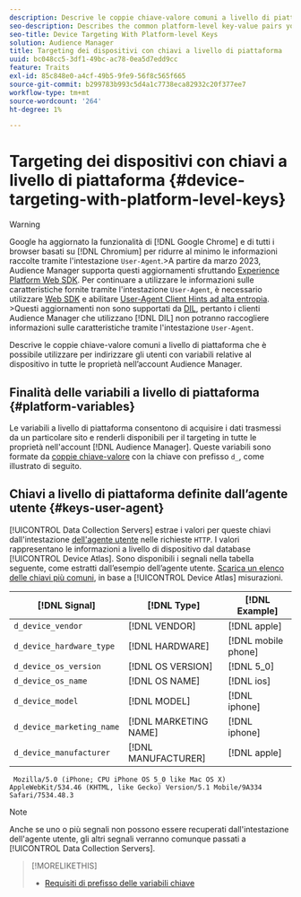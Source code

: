 ```yaml
---
description: Descrive le coppie chiave-valore comuni a livello di piattaforma che è possibile utilizzare per indirizzare gli utenti con variabili relative al dispositivo in tutte le proprietà nell’account Audience Manager.
seo-description: Describes the common platform-level key-value pairs you can use to target users with device-related variables across all properties in your Audience Manager account.
seo-title: Device Targeting With Platform-level Keys
solution: Audience Manager
title: Targeting dei dispositivi con chiavi a livello di piattaforma
uuid: bc048cc5-3df1-49bc-ac78-0ea5d7edd9cc
feature: Traits
exl-id: 85c848e0-a4cf-49b5-9fe9-56f8c565f665
source-git-commit: b299783b993c5d4a1c7738eca82932c20f377ee7
workflow-type: tm+mt
source-wordcount: '264'
ht-degree: 1%

---
```


# Targeting dei dispositivi con chiavi a livello di piattaforma {#device-targeting-with-platform-level-keys}

>[!WARNING]
>
>Google ha aggiornato la funzionalità di [!DNL Google Chrome] e di tutti i browser basati su [!DNL Chromium] per ridurre al minimo le informazioni raccolte tramite l&#39;intestazione `User-Agent`.
>&#x200B;>A partire da marzo 2023, Audience Manager supporta questi aggiornamenti sfruttando [Experience Platform Web SDK](https://experienceleague.adobe.com/docs/experience-platform/edge/home.html?lang=en). Per continuare a utilizzare le informazioni sulle caratteristiche fornite tramite l&#39;intestazione `User-Agent`, è necessario utilizzare [Web SDK](https://experienceleague.adobe.com/docs/experience-platform/edge/home.html?lang=en) e abilitare [User-Agent Client Hints ad alta entropia](https://experienceleague.adobe.com/docs/experience-platform/edge/fundamentals/user-agent-client-hints.html?lang=en).
>&#x200B;>Questi aggiornamenti non sono supportati da [DIL](../../../using/dil/dil-overview.md), pertanto i clienti Audience Manager che utilizzano [!DNL DIL] non potranno raccogliere informazioni sulle caratteristiche tramite l&#39;intestazione `User-Agent`.

Descrive le coppie chiave-valore comuni a livello di piattaforma che è possibile utilizzare per indirizzare gli utenti con variabili relative al dispositivo in tutte le proprietà nell’account Audience Manager.

## Finalità delle variabili a livello di piattaforma {#platform-variables}

<!-- c_tb_device_targeting.xml -->

Le variabili a livello di piattaforma consentono di acquisire i dati trasmessi da un particolare sito e renderli disponibili per il targeting in tutte le proprietà nell&#39;account [!DNL Audience Manager]. Queste variabili sono formate da [coppie chiave-valore](../../reference/key-value-pairs-explained.md) con la chiave con prefisso `d_`, come illustrato di seguito.

## Chiavi a livello di piattaforma definite dall’agente utente {#keys-user-agent}

[!UICONTROL Data Collection Servers] estrae i valori per queste chiavi dall&#39;intestazione [dell&#39;agente utente](https://www.w3.org/Protocols/rfc2616/rfc2616-sec14.html#sec14.43) nelle richieste `HTTP`. I valori rappresentano le informazioni a livello di dispositivo dal database [!UICONTROL Device Atlas]. Sono disponibili i segnali nella tabella seguente, come estratti dall’esempio dell’agente utente. [Scarica un elenco delle chiavi più comuni](assets/device_keys.csv), in base a [!UICONTROL Device Atlas] misurazioni.

| [!DNL Signal] | [!DNL Type] | [!DNL Example] |
|---|---|---|
| `d_device_vendor` | [!DNL VENDOR] | [!DNL apple] |
| `d_device_hardware_type` | [!DNL HARDWARE] | [!DNL mobile phone] |
| `d_device_os_version` | [!DNL OS VERSION] | [!DNL 5_0] |
| `d_device_os_name` | [!DNL OS NAME] | [!DNL ios] |
| `d_device_model` | [!DNL MODEL] | [!DNL iphone] |
| `d_device_marketing_name` | [!DNL MARKETING NAME] | [!DNL iphone] |
| `d_device_manufacturer` | [!DNL MANUFACTURER] | [!DNL apple] |

```
 Mozilla/5.0 (iPhone; CPU iPhone OS 5_0 like Mac OS X) AppleWebKit/534.46 (KHTML, like Gecko) Version/5.1 Mobile/9A334 Safari/7534.48.3
```

>[!NOTE]
>
>Anche se uno o più segnali non possono essere recuperati dall&#39;intestazione dell&#39;agente utente, gli altri segnali verranno comunque passati a [!UICONTROL Data Collection Servers].

>[!MORELIKETHIS]
>
>* [Requisiti di prefisso delle variabili chiave](../../features/traits/trait-variable-prefixes.md)

